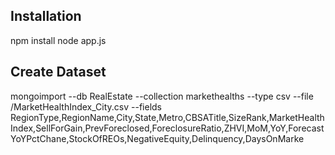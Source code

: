 ## Installation
npm install
node app.js
## Create Dataset 
mongoimport --db RealEstate --collection markethealths --type csv --file /MarketHealthIndex_City.csv --fields RegionType,RegionName,City,State,Metro,CBSATitle,SizeRank,MarketHealthIndex,SellForGain,PrevForeclosed,ForeclosureRatio,ZHVI,MoM,YoY,ForecastYoYPctChane,StockOfREOs,NegativeEquity,Delinquency,DaysOnMarke


